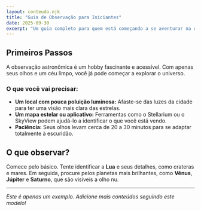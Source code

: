 ```yaml
---
layout: conteudo.njk
title: "Guia de Observação para Iniciantes"
date: 2025-09-30
excerpt: "Um guia completo para quem está começando a se aventurar na observação do céu noturno. Aprenda a identificar constelações, planetas e muito mais!"
---
```


## Primeiros Passos

A observação astronômica é um hobby fascinante e acessível. Com apenas seus olhos e um céu limpo, você já pode começar a explorar o universo.

### O que você vai precisar:

* **Um local com pouca poluição luminosa:** Afaste-se das luzes da cidade para ter uma visão mais clara das estrelas.
* **Um mapa estelar ou aplicativo:** Ferramentas como o Stellarium ou o SkyView podem ajudá-lo a identificar o que você está vendo.
* **Paciência:** Seus olhos levam cerca de 20 a 30 minutos para se adaptar totalmente à escuridão.

## O que observar?

Comece pelo básico. Tente identificar a **Lua** e seus detalhes, como crateras e mares. Em seguida, procure pelos planetas mais brilhantes, como **Vênus**, **Júpiter** e **Saturno**, que são visíveis a olho nu.

---

*Este é apenas um exemplo. Adicione mais conteúdos seguindo este modelo!*